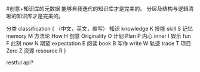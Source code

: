 #创意+知识库的元数据
能够自我迭代的知识库才是完美的。
分层及结构与逻辑清晰的知识库才是完美的。

分类 classification
{
	（中文，英文，缩写）
知识 knowledge K
技能 skill S
记忆 memory M
方法论 How H
创意  Originality O
计划 Plan P
内心 inner I
娱乐 fun  F
此刻 now N
期望 expectation E
阅读 book B
写作 write W
轨迹 trace T
项目 Zero  Z
资源 resource R
}

restful api?